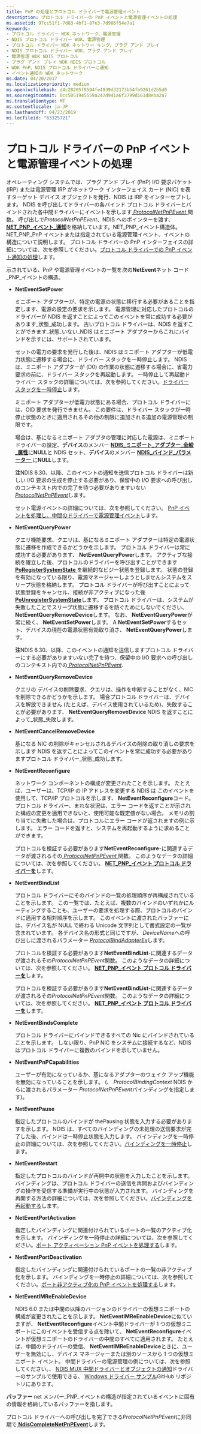 ```yaml
---
title: PnP の処理とプロトコル ドライバーで電源管理イベント
description: プロトコル ドライバーの PnP イベントと電源管理イベントの処理
ms.assetid: 97cc51f1-7d83-4bf1-87e3-7d986f54e7a1
keywords:
- プロトコル ドライバー WDK ネットワーク、電源管理
- NDIS プロトコル ドライバー WDK、電源管理
- プロトコル ドライバー WDK ネットワー キング、プラグ アンド プレイ
- NDIS プロトコル ドライバー WDK、プラグ アンド プレイ
- 電源管理 WDK NDIS プロトコル
- プラグ アンド プレイ WDK NDIS プロトコル
- WDK PnP、NDIS プロトコル ドライバーに通知
- イベント通知の WDK ネットワーク
ms.date: 04/20/2017
ms.localizationpriority: medium
ms.openlocfilehash: d4c28205f9594fe4939d32173b54fb9261d2b5d0
ms.sourcegitcommit: 0cc5051945559a242d941a6f2799d161d8eba2a7
ms.translationtype: MT
ms.contentlocale: ja-JP
ms.lasthandoff: 04/23/2019
ms.locfileid: "63325721"
---
```

# <a name="handling-pnp-events-and-power-management-events-in-a-protocol-driver"></a>プロトコル ドライバーの PnP イベントと電源管理イベントの処理

オペレーティング システムでは、プラグ アンド プレイ (PnP) I/O 要求パケット (IRP) または電源管理 IRP がネットワーク インターフェイス カード (NIC) を表すターゲット デバイス オブジェクトを発行、NDIS は IRP をインターセプトします。 NDIS を呼び出してドライバーの各バインド プロトコル ドライバーとバインドされた各中間ドライバーにイベントを示します[ *ProtocolNetPnPEvent* ](https://msdn.microsoft.com/library/windows/hardware/ff570263)関数。 呼び出しで*ProtocolNetPnPEvent*、NDIS へのポインターを渡す、 [ **NET\_PNP\_イベント\_通知**](https://msdn.microsoft.com/library/windows/hardware/ff568752)を格納しています。NET\_PNP\_イベント構造体。 NET\_PNP\_PnP イベントまたは指定されている電源管理イベント、イベントの構造について説明します。 プロトコル ドライバーの PnP インターフェイスの詳細については、次を参照してください。[プロトコル ドライバーでの PnP イベント通知の処理](handling-pnp-event-notifications-in-a-protocol-driver.md)します。

示されている、PnP や電源管理イベントの一覧を次の**NetEvent**ネット コード\_PNP\_イベントの構造。

-   **NetEventSetPower**

    ミニポート アダプターが、特定の電源の状態に移行する必要があることを指定します、電源の設定の要求を示します。 電源管理に対応したプロトコルのドライバーが NDIS を返すことによってこのイベントを常に成功する必要があります\_状態\_成功します。 古いプロトコル ドライバーは、NDIS を返すことができます\_状態\_いない\_NDIS はミニポート アダプターからこれにバインドを示すには、サポートされています。

    セットの電力の要求を発行した後は、NDIS はミニポート アダプターが低電力状態に遷移する場合に、ドライバー スタックを一時停止します。 NDIS は、ミニポート アダプターが (D0) の作業の状態に遷移する場合に、省電力要求の前に、ドライバー スタックを再起動します。 一時停止して再起動ドライバー スタックの詳細については、次を参照してください。[ドライバー スタックを一時停止](pausing-a-driver-stack.md)します。

    ミニポート アダプターが低電力状態にある場合、プロトコル ドライバーには、OID 要求を発行できません。 この要件は、ドライバー スタックが一時停止状態のときに適用されるその他の制限に追加される追加の電源管理の制限です。

    場合は、基になるミニポート アダプタの管理に対応した電源は、ミニポート ドライバーの設定、**デバイス**のメンバー [ **NDIS\_ミニポート\_アダプター\_全般\_属性**](https://msdn.microsoft.com/library/windows/hardware/ff565923)に**NULL**と NDIS セット、**デバイス**のメンバー [**NDIS\_バインド\_パラメーター** ](https://msdn.microsoft.com/library/windows/hardware/ff564832)に**NULL**します。

    **注**NDIS 6.30、以降、このイベントの通知を送信プロトコル ドライバーは新しい I/O 要求の生成を停止する必要があり、保留中の I/O 要求への呼び出しのコンテキスト内での完了を待つ必要がありますいない[ *ProtocolNetPnPEvent*](https://msdn.microsoft.com/library/windows/hardware/ff570263)します。

    セット電源イベントの詳細については、次を参照してください。 [PnP イベントを処理し、中間のドライバーで電源管理イベント](handling-pnp-events-and-power-management-events-in-an-intermediate-dri.md)します。

-   **NetEventQueryPower**

    クエリ機能要求、クエリは、基になるミニポート アダプターは特定の電源状態に遷移を作成できるかどうかを示します。 プロトコル ドライバーは常に成功する必要があります、 **NetEventQueryPower**します。 アクティブな接続を確立した後、プロトコルのドライバーを呼び出すことができます[ **PoRegisterSystemState** ](https://msdn.microsoft.com/library/windows/hardware/ff559731)を継続的なビジー状態を登録します。 状態の登録を有効になっている限り、電源マネージャーしようとしませんシステムをスリープ状態を格納します。 プロトコル ドライバーが呼び出すことによって状態登録をキャンセル、接続が非アクティブになった後[ **PoUnregisterSystemState**](https://msdn.microsoft.com/library/windows/hardware/ff559794)します。 プロトコル ドライバーは、システムが失敗したことでスリープ状態に遷移するを防ぐためにしないでください、 **NetEventQueryRemoveDevice**します。 なお、 **NetEventQueryPower**が常に続く、 **NetEventSetPower**します。 A **NetEventSetPower**するセット、デバイスの現在の電源状態有効取り消さ、 **NetEventQueryPower**します。

    **注**NDIS 6.30、以降、このイベントの通知を送信しますプロトコル ドライバーにする必要がありますいない完了を待つ、保留中の I/O 要求への呼び出しのコンテキスト内での[ *ProtocolNetPnPEvent*](https://msdn.microsoft.com/library/windows/hardware/ff570263).

-   **NetEventQueryRemoveDevice**

    クエリの デバイスの削除要求、クエリは、操作を中断することがなく、NIC を削除できるかどうかを示します。 場合プロトコル ドライバーは、デバイスを解放できません (たとえば、デバイス使用されているため)、失敗することが必要があります、 **NetEventQueryRemoveDevice** NDIS を返すことによって\_状態\_失敗します。

-   **NetEventCancelRemoveDevice**

    基になる NIC の削除がキャンセルされるデバイスの削除の取り消しの要求を示します NDIS を返すことによってこのイベントを常に成功する必要がありますプロトコル ドライバー\_状態\_成功します。

-   **NetEventReconfigure**

    ネットワーク コンポーネントの構成が変更されたことを示します。 たとえば、ユーザーは、TCP/IP の IP アドレスを変更する NDIS は このイベントを使用して、TCP/IP プロトコルを示します、 **NetEventReconfigure**コード。 プロトコル ドライバー、まれな状況は、エラー コードを返すことが示された構成の変更を適用できないと、使用可能な既定値がない場合。 メモリの割り当てに失敗した場合は、プロトコルにエラー コードが返されますの例に示します。 エラー コードを返すと、システムを再起動するように求めることができます。

    プロトコルを検証する必要があります**NetEventReconfigure**-に関連するデータが渡されるその[ *ProtocolNetPnPEvent* ](https://msdn.microsoft.com/library/windows/hardware/ff570263)関数。 このようなデータの詳細については、次を参照してください。 [ **NET\_PNP\_イベント プロトコル ドライバーを**](https://msdn.microsoft.com/library/windows/hardware/ff568751)します。

-   **NetEventBindList**

    プロトコル ドライバーにそのバインドの一覧の処理順序が再構成されていることを示します。 この一覧では、たとえば、複数のバインドのいずれかにルーティングすることも、ユーザーの要求を処理する際、プロトコルのバインドに適用する相対順序を示します。 このイベントに渡されたバッファーには、デバイス名が NULL で終わる Unicode 文字列として書式設定の一覧が含まれています。 各デバイス名の形式と同じですが、 *DeviceName*への呼び出しに渡されるパラメーター [ *ProtocolBindAdapterEx*](https://msdn.microsoft.com/library/windows/hardware/ff570220)します。

    プロトコルを検証する必要があります**NetEventBindList**-に関連するデータが渡されるその*ProtocolNetPnPEvent*関数。 このようなデータの詳細については、次を参照してください。 [ **NET\_PNP\_イベント プロトコル ドライバーを**](https://msdn.microsoft.com/library/windows/hardware/ff568751)します。

    プロトコルを検証する必要があります**NetEventBindList**-に関連するデータが渡されるその*ProtocolNetPnPEvent*関数。 このようなデータの詳細については、次を参照してください。 [ **NET\_PNP\_イベント プロトコル ドライバーを**](https://msdn.microsoft.com/library/windows/hardware/ff568751)します。

-   **NetEventBindsComplete**

    プロトコル ドライバーにバインドできるすべての Nic にバインドされていることを示します。 しない限り、PnP NIC をシステムに接続するなど、NDIS はプロトコル ドライバーに複数のバインドを示していません。

-   **NetEventPnPCapabilities**

    ユーザーが有効になっているか、基になるアダプターのウェイク アップ機能を無効になっていることを示します。 (、 *ProtocolBindingContext* NDIS からに渡されるパラメーター *ProtocolNetPnPEvent*バインディングを指定します)。

-   **NetEventPause**

    指定したプロトコルのバインドが thePausing 状態を入力する必要がありますを示します。 NDIS は、すべてのバインディングの未処理の送信要求が完了した後、バインドは一時停止状態を入力します。 バインディングを一時停止の詳細については、次を参照してください。[バインディングを一時停止](pausing-a-binding.md)します。

-   **NetEventRestart**

    指定したプロトコルのバインドが再開中の状態を入力したことを示します。 バインディングは、プロトコル ドライバーの送信を再開およびバインディングの操作を受信する準備が実行中の状態が入力されます。 バインディングを再開する方法の詳細については、次を参照してください。[バインディングを再起動する](restarting-a-binding.md)します。

-   **NetEventPortActivation**

    指定したバインディングに関連付けられているポートの一覧のアクティブ化を示します。 バインディングを一時停止の詳細については、次を参照してください。[ポート アクティベーション PnP イベントを処理する](handling-the-port-activation-pnp-event.md)します。

-   **NetEventPortDeactivation**

    指定したバインディングに関連付けられているポートの一覧の非アクティブ化を示します。 バインディングを一時停止の詳細については、次を参照してください。[ポート非アクティブ化の PnP イベントを処理する](handling-the-port-deactivation-pnp-event.md)します。

-   **NetEventIMReEnableDevice**

    NDIS 6.0 または中間の以降のバージョンのドライバーの仮想ミニポートの構成が変更されたことを示します。 **NetEventIMReEnableDevice**に似ていますが、 **NetEventReconfigure**イベント中間ドライバーが 1 つの仮想ミニポートにこのイベントを受信する点を除いて、 **NetEventReconfigure**イベントが仮想ミニポートのドライバーの中間のすべてに適用されます。 たとえば、中間のドライバーの受信、 **NetEventIMReEnableDevice**ときに、ユーザーを無効にし、デバイス マネージャーまたは別のソースから 1 つの仮想ミニポート イベント。 中間ドライバーの電源管理の例については、次を参照してください。、 [NDIS MUX 中間ドライバーとオブジェクトの通知](https://go.microsoft.com/fwlink/p/?LinkId=617916)ドライバーのサンプルで使用できる、 [Windows ドライバー サンプル](https://go.microsoft.com/fwlink/p/?LinkId=616507)GitHub リポジトリにあります。

**バッファー** net メンバー\_PNP\_イベントの構造が指定されているイベントに固有の情報を格納しているバッファーを指します。

プロトコル ドライバーへの呼び出しを完了できる*ProtocolNetPnPEvent*に非同期で[ **NdisCompleteNetPnPEvent**](https://msdn.microsoft.com/library/windows/hardware/ff561705)します。